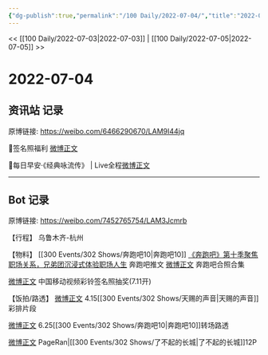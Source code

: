 ```yaml
---
{"dg-publish":true,"permalink":"/100 Daily/2022-07-04/","title":"2022-07-04","created":"2022-12-06T15:31:03.000+08:00","updated":"2023-04-11T14:46:33.903+08:00"}
---
```



<< [[100 Daily/2022-07-03\|2022-07-03]] | [[100 Daily/2022-07-05\|2022-07-05]] >>

# 2022-07-04

## 资讯站 记录

原博链接: https://weibo.com/6466290670/LAM9I44jq

🌟签名照福利 [微博正文](https://weibo.com/detail/4787632166672302)

🌟每日早安·《经典咏流传》 | Live全程[微博正文](https://weibo.com/detail/4787426582856276)

---
## Bot 记录

原博链接: https://weibo.com/7452765754/LAM3Jcmrb

【行程】
乌鲁木齐-杭州

【物料】
[[300 Events/302 Shows/奔跑吧10\|奔跑吧10]]
[《奔跑吧》第十季聚焦职场关系，兄弟团沉浸式体验职场人生](https://weibo.cn/sinaurl?u=https%3A%2F%2Fmp.weixin.qq.com%2Fs%2FFCXgCDN3a98Guj2I6bvZ1Q) 奔跑吧推文
[微博正文](https://weibo.com/5242381821/LAJFzv9PL) 奔跑吧合照合集

[微博正文](https://weibo.com/6663712991/LAJOYxHQH) 中国移动视频彩铃签名照抽奖(7.11开)

【饭拍/路透】
[微博正文](https://weibo.com/7387654499/LAA6spfrg) 4.15[[300 Events/302 Shows/天赐的声音\|天赐的声音]]彩排片段

[微博正文](https://weibo.com/5122158435/LAC0XBxuL) 6.25[[300 Events/302 Shows/奔跑吧10\|奔跑吧10]]转场路透

[微博正文](https://weibo.com/7633014126/LAGUb6EAT) PageRan|[[300 Events/302 Shows/了不起的长城\|了不起的长城]]12P
